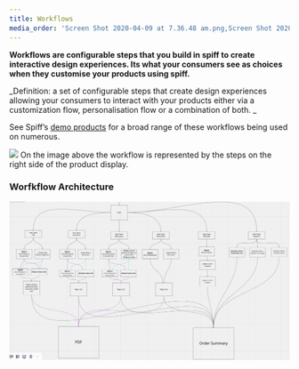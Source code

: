 ```yaml
---
title: Workflows
media_order: 'Screen Shot 2020-04-09 at 7.36.48 am.png,Screen Shot 2020-04-09 at 10.31.38 am.png'
---
```


**Workflows are configurable steps that you build in spiff to create interactive design experiences. Its what your consumers see as choices when they customise your products using spiff.**  

_Definition: a set of configurable steps that create design experiences allowing your consumers to interact with your products either via a customization flow, personalisation flow or a combination of both. _

See Spiff’s [demo products](https://demo.spiff.com.au/?target=_blank) for a broad range of these workflows being used on numerous.

![](https://help.spiff.com.au/user/pages/03.Spiff-Concepts/03.workflows/Screen%20Shot%202020-04-09%20at%207.36.48%20am.png?width=100)
On the image above the workflow is represented by the steps on the right side of the product display. 

### Worfkflow Architecture 
![](Screen%20Shot%202020-04-09%20at%2010.31.38%20am.png)

